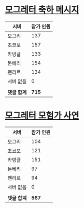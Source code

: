 # [모그레터 축하 메시지](./Event250701_v7_2_10th_moogleletter0.md)

|서버|참가 인원|
|-|-|
|모그리|137|
|초코보|157|
|카벙클|133|
|톤베리|154|
|펜리르|134|
|서버 없음|0|
|||
|**댓글 합계**|**715**|


# [모그레터 모험가 사연](./Event250701_v7_2_10th_moogleletter1.md)

|서버|참가 인원|
|-|-|
|모그리|104|
|초코보|121|
|카벙클|151|
|톤베리|97|
|펜리르|94|
|서버 없음|0|
|||
|**댓글 합계**|**567**|


